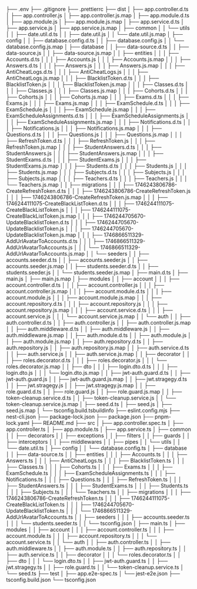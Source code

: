 ├── .env
├── .gitignore
├── .prettierrc
├── dist
│  ├── app.controller.d.ts
│  ├── app.controller.js
│  ├── app.controller.js.map
│  ├── app.module.d.ts
│  ├── app.module.js
│  ├── app.module.js.map
│  ├── app.service.d.ts
│  ├── app.service.js
│  ├── app.service.js.map
│  ├── common
│  │  └── utils
│  │    ├── date.util.d.ts
│  │    ├── date.util.js
│  │    └── date.util.js.map
│  ├── config
│  │  ├── database.config.d.ts
│  │  ├── database.config.js
│  │  └── database.config.js.map
│  ├── database
│  │  ├── data-source.d.ts
│  │  ├── data-source.js
│  │  ├── data-source.js.map
│  │  ├── entities
│  │  │  ├── Accounts.d.ts
│  │  │  ├── Accounts.js
│  │  │  ├── Accounts.js.map
│  │  │  ├── Answers.d.ts
│  │  │  ├── Answers.js
│  │  │  ├── Answers.js.map
│  │  │  ├── AntiCheatLogs.d.ts
│  │  │  ├── AntiCheatLogs.js
│  │  │  ├── AntiCheatLogs.js.map
│  │  │  ├── BlacklistToken.d.ts
│  │  │  ├── BlacklistToken.js
│  │  │  ├── BlacklistToken.js.map
│  │  │  ├── Classes.d.ts
│  │  │  ├── Classes.js
│  │  │  ├── Classes.js.map
│  │  │  ├── Cohorts.d.ts
│  │  │  ├── Cohorts.js
│  │  │  ├── Cohorts.js.map
│  │  │  ├── Exams.d.ts
│  │  │  ├── Exams.js
│  │  │  ├── Exams.js.map
│  │  │  ├── ExamSchedule.d.ts
│  │  │  ├── ExamSchedule.js
│  │  │  ├── ExamSchedule.js.map
│  │  │  ├── ExamScheduleAssignments.d.ts
│  │  │  ├── ExamScheduleAssignments.js
│  │  │  ├── ExamScheduleAssignments.js.map
│  │  │  ├── Notifications.d.ts
│  │  │  ├── Notifications.js
│  │  │  ├── Notifications.js.map
│  │  │  ├── Questions.d.ts
│  │  │  ├── Questions.js
│  │  │  ├── Questions.js.map
│  │  │  ├── RefreshToken.d.ts
│  │  │  ├── RefreshToken.js
│  │  │  ├── RefreshToken.js.map
│  │  │  ├── StudentAnswers.d.ts
│  │  │  ├── StudentAnswers.js
│  │  │  ├── StudentAnswers.js.map
│  │  │  ├── StudentExams.d.ts
│  │  │  ├── StudentExams.js
│  │  │  ├── StudentExams.js.map
│  │  │  ├── Students.d.ts
│  │  │  ├── Students.js
│  │  │  ├── Students.js.map
│  │  │  ├── Subjects.d.ts
│  │  │  ├── Subjects.js
│  │  │  ├── Subjects.js.map
│  │  │  ├── Teachers.d.ts
│  │  │  ├── Teachers.js
│  │  │  └── Teachers.js.map
│  │  ├── migrations
│  │  │  ├── 1746243806786-CreateRefreshToken.d.ts
│  │  │  ├── 1746243806786-CreateRefreshToken.js
│  │  │  ├── 1746243806786-CreateRefreshToken.js.map
│  │  │  ├── 1746244111075-CreateBlackListToken.d.ts
│  │  │  ├── 1746244111075-CreateBlackListToken.js
│  │  │  ├── 1746244111075-CreateBlackListToken.js.map
│  │  │  ├── 1746244705670-UpdateBlacklistToken.d.ts
│  │  │  ├── 1746244705670-UpdateBlacklistToken.js
│  │  │  ├── 1746244705670-UpdateBlacklistToken.js.map
│  │  │  ├── 1746866511329-AddUrlAvatarToAccounts.d.ts
│  │  │  ├── 1746866511329-AddUrlAvatarToAccounts.js
│  │  │  └── 1746866511329-AddUrlAvatarToAccounts.js.map
│  │  └── seeders
│  │    ├── accounts.seeder.d.ts
│  │    ├── accounts.seeder.js
│  │    ├── accounts.seeder.js.map
│  │    ├── students.seeder.d.ts
│  │    ├── students.seeder.js
│  │    └── students.seeder.js.map
│  ├── main.d.ts
│  ├── main.js
│  ├── main.js.map
│  ├── modules
│  │  ├── account
│  │  │  ├── account.controller.d.ts
│  │  │  ├── account.controller.js
│  │  │  ├── account.controller.js.map
│  │  │  ├── account.module.d.ts
│  │  │  ├── account.module.js
│  │  │  ├── account.module.js.map
│  │  │  ├── account.repository.d.ts
│  │  │  ├── account.repository.js
│  │  │  ├── account.repository.js.map
│  │  │  ├── account.service.d.ts
│  │  │  ├── account.service.js
│  │  │  └── account.service.js.map
│  │  └── auth
│  │    ├── auth.controller.d.ts
│  │    ├── auth.controller.js
│  │    ├── auth.controller.js.map
│  │    ├── auth.middleware.d.ts
│  │    ├── auth.middleware.js
│  │    ├── auth.middleware.js.map
│  │    ├── auth.module.d.ts
│  │    ├── auth.module.js
│  │    ├── auth.module.js.map
│  │    ├── auth.repository.d.ts
│  │    ├── auth.repository.js
│  │    ├── auth.repository.js.map
│  │    ├── auth.service.d.ts
│  │    ├── auth.service.js
│  │    ├── auth.service.js.map
│  │    ├── decorator
│  │    │  ├── roles.decorator.d.ts
│  │    │  ├── roles.decorator.js
│  │    │  └── roles.decorator.js.map
│  │    ├── dto
│  │    │  ├── login.dto.d.ts
│  │    │  ├── login.dto.js
│  │    │  └── login.dto.js.map
│  │    ├── jwt-auth.guard.d.ts
│  │    ├── jwt-auth.guard.js
│  │    ├── jwt-auth.guard.js.map
│  │    ├── jwt.stragegy.d.ts
│  │    ├── jwt.stragegy.js
│  │    ├── jwt.stragegy.js.map
│  │    ├── role.guard.d.ts
│  │    ├── role.guard.js
│  │    ├── role.guard.js.map
│  │    ├── token-cleanup.service.d.ts
│  │    ├── token-cleanup.service.js
│  │    └── token-cleanup.service.js.map
│  ├── seed.d.ts
│  ├── seed.js
│  ├── seed.js.map
│  └── tsconfig.build.tsbuildinfo
├── eslint.config.mjs
├── nest-cli.json
├── package-lock.json
├── package.json
├── pnpm-lock.yaml
├── README.md
├── src
│  ├── app.controller.spec.ts
│  ├── app.controller.ts
│  ├── app.module.ts
│  ├── app.service.ts
│  ├── common
│  │  ├── decorators
│  │  ├── exceptions
│  │  ├── filters
│  │  ├── guards
│  │  ├── interceptors
│  │  ├── middlewares
│  │  ├── pipes
│  │  └── utils
│  │    └── date.util.ts
│  ├── config
│  │  └── database.config.ts
│  ├── database
│  │  ├── data-source.ts
│  │  ├── entities
│  │  │  ├── Accounts.ts
│  │  │  ├── Answers.ts
│  │  │  ├── AntiCheatLogs.ts
│  │  │  ├── BlacklistToken.ts
│  │  │  ├── Classes.ts
│  │  │  ├── Cohorts.ts
│  │  │  ├── Exams.ts
│  │  │  ├── ExamSchedule.ts
│  │  │  ├── ExamScheduleAssignments.ts
│  │  │  ├── Notifications.ts
│  │  │  ├── Questions.ts
│  │  │  ├── RefreshToken.ts
│  │  │  ├── StudentAnswers.ts
│  │  │  ├── StudentExams.ts
│  │  │  ├── Students.ts
│  │  │  ├── Subjects.ts
│  │  │  └── Teachers.ts
│  │  ├── migrations
│  │  │  ├── 1746243806786-CreateRefreshToken.ts
│  │  │  ├── 1746244111075-CreateBlackListToken.ts
│  │  │  ├── 1746244705670-UpdateBlacklistToken.ts
│  │  │  └── 1746866511329-AddUrlAvatarToAccounts.ts
│  │  ├── seeders
│  │  │  ├── accounts.seeder.ts
│  │  │  └── students.seeder.ts
│  │  └── tsconfig.json
│  ├── main.ts
│  ├── modules
│  │  ├── account
│  │  │  ├── account.controller.ts
│  │  │  ├── account.module.ts
│  │  │  ├── account.repository.ts
│  │  │  └── account.service.ts
│  │  └── auth
│  │    ├── auth.controller.ts
│  │    ├── auth.middleware.ts
│  │    ├── auth.module.ts
│  │    ├── auth.repository.ts
│  │    ├── auth.service.ts
│  │    ├── decorator
│  │    │  └── roles.decorator.ts
│  │    ├── dto
│  │    │  └── login.dto.ts
│  │    ├── jwt-auth.guard.ts
│  │    ├── jwt.stragegy.ts
│  │    ├── role.guard.ts
│  │    └── token-cleanup.service.ts
│  └── seed.ts
├── test
│  ├── app.e2e-spec.ts
│  └── jest-e2e.json
├── tsconfig.build.json
└── tsconfig.json